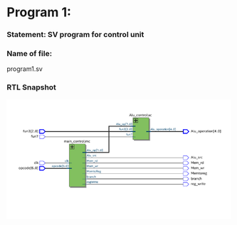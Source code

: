 # Program 1: 
### Statement: SV program for control unit

### Name of file:
program1.sv

### RTL Snapshot
![Screenshot of RTL view, full screen](<program1.png>)
